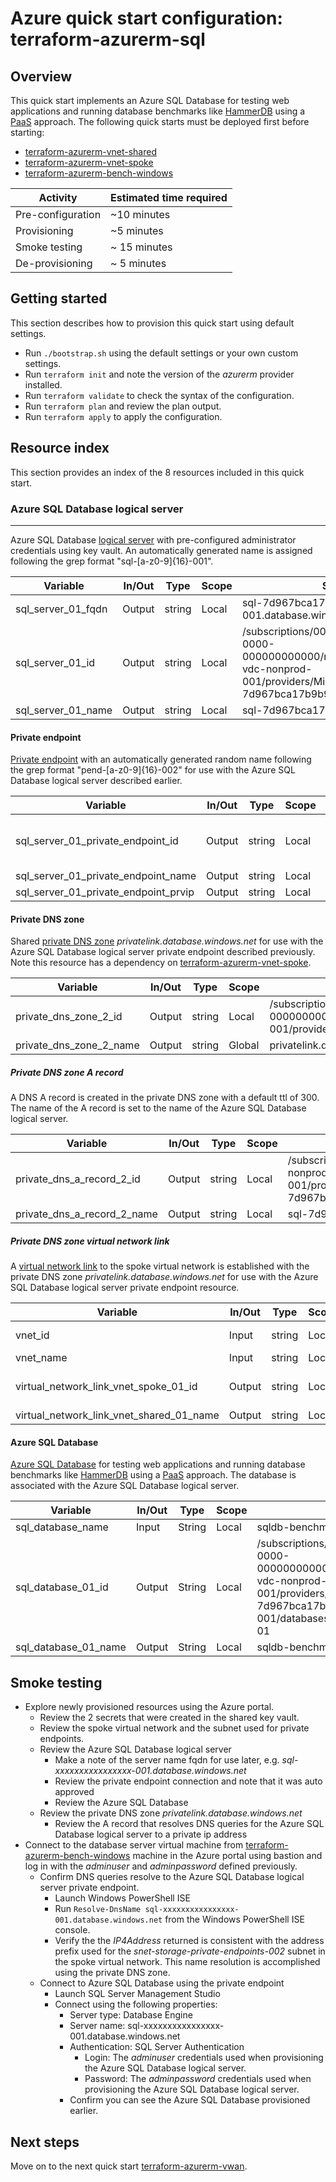 # Azure quick start configuration: terraform-azurerm-sql  

## Overview

This quick start implements an Azure SQL Database for testing web applications and running database benchmarks like [HammerDB](https://www.hammerdb.com/) using a [PaaS](https://azure.microsoft.com/en-us/overview/what-is-paas/) approach. The following quick starts must be deployed first before starting:

* [terraform-azurerm-vnet-shared](../terraform-azurerm-vnet-shared)
* [terraform-azurerm-vnet-spoke](../terraform-azurerm-vnet-spoke)
* [terraform-azurerm-bench-windows](../terraform-azurerm-bench-windows)

Activity | Estimated time required
--- | ---
Pre-configuration | ~10 minutes
Provisioning | ~5 minutes
Smoke testing | ~ 15 minutes
De-provisioning | ~ 5 minutes

## Getting started

This section describes how to provision this quick start using default settings.

* Run `./bootstrap.sh` using the default settings or your own custom settings.
* Run `terraform init` and note the version of the *azurerm* provider installed.
* Run `terraform validate` to check the syntax of the configuration.
* Run `terraform plan` and review the plan output.
* Run `terraform apply` to apply the configuration.

## Resource index

This section provides an index of the 8 resources included in this quick start.

### Azure SQL Database logical server

---

Azure SQL Database [logical server](https://docs.microsoft.com/en-us/azure/azure-sql/database/logical-servers) with pre-configured administrator credentials using key vault. An automatically generated name is assigned following the grep format "sql-\[a-z0-9\]\{16\}-001".

Variable | In/Out | Type | Scope | Sample
--- | --- | --- | --- | ---
sql_server_01_fqdn | Output | string | Local | sql-7d967bca17b9b938-001.database.windows.net
sql_server_01_id | Output | string | Local | /subscriptions/00000000-0000-0000-0000-000000000000/resourceGroups/rg-vdc-nonprod-001/providers/Microsoft.Sql/servers/sql-7d967bca17b9b938-001
sql_server_01_name | Output | string | Local |  sql-7d967bca17b9b938-001

#### Private endpoint

[Private endpoint](https://docs.microsoft.com/en-us/azure/azure-sql/database/private-endpoint-overview) with an automatically generated random name following the grep format "pend-\[a-z0-9\]\{16\}-002" for use with the Azure SQL Database logical server described earlier.

Variable | In/Out | Type | Scope | Sample
--- | --- | --- | --- | ---
sql_server_01_private_endpoint_id | Output | string | Local | /subscriptions/00000000-0000-0000-0000-000000000000/resourceGroups/rg-vdc-nonprod-001/providers/Microsoft.Network/privateEndpoints/pend-e94eac79b564aa0a-002
sql_server_01_private_endpoint_name | Output | string | Local | pend-e94eac79b564aa0a-002
sql_server_01_private_endpoint_prvip | Output | string | Local | 10.2.1.100

#### Private DNS zone

Shared [private DNS zone](https://docs.microsoft.com/en-us/azure/dns/private-dns-privatednszone) *privatelink.database.windows.net* for use with the Azure SQL Database logical server private endpoint described previously. Note this resource has a dependency on [terraform-azurerm-vnet-spoke](../terraform-azurerm-vnet-spoke).

Variable | In/Out | Type | Scope | Sample
--- | --- | --- | --- | ---
private_dns_zone_2_id | Output | string | Local | /subscriptions/00000000-0000-0000-0000-000000000000/resourceGroups/rg-vdc-nonprod-001/providers/Microsoft.Network/privateDnsZones/privatelink.database.windows.net
private_dns_zone_2_name | Output | string | Global | privatelink.database.windows.net

##### Private DNS zone A record

A DNS A record is created in the private DNS zone with a default ttl of 300. The name of the A record is set to the name of the Azure SQL Database logical server.

Variable | In/Out | Type | Scope | Sample
--- | --- | --- | --- | ---
private_dns_a_record_2_id | Output | string | Local | /subscriptions/00000000-0000-0000-0000-000000000000/resourceGroups/rg-vdc-nonprod-001/providers/Microsoft.Network/privateDnsZones/privatelink.database.windows.net/A/sql-7d967bca17b9b938-001
private_dns_a_record_2_name | Output | string | Local | sql-7d967bca17b9b938-001

##### Private DNS zone virtual network link

A [virtual network link](https://docs.microsoft.com/en-us/azure/dns/private-dns-virtual-network-links) to the spoke virtual network is established with the private DNS zone *privatelink.database.windows.net* for use with the Azure SQL Database logical server private endpoint resource.

Variable | In/Out | Type | Scope | Sample
--- | --- | --- | --- | ---
vnet_id | Input | string | Local | /subscriptions/00000000-0000-0000-0000-000000000000/resourceGroups/rg-vdc-nonprod-001/providers/Microsoft.Network/virtualNetworks/vnet-spoke-001
vnet_name | Input | string | Local | vnet-spoke-001
virtual_network_link_vnet_spoke_01_id | Output | string | Local | /subscriptions/f6d69ee2-34d5-4ca8-a143-7a2fc1aeca55/resourceGroups/rg-vdc-nonprod-001/providers/Microsoft.Network/privateDnsZones/privatelink.database.windows.net/virtualNetworkLinks/pdnslnk-vnet-spoke-001-002
virtual_network_link_vnet_shared_01_name | Output | string | Local | pdnslnk-vnet-spoke-001-002

#### Azure SQL Database

[Azure SQL Database](https://docs.microsoft.com/en-us/azure/azure-sql/database/sql-database-paas-overview) for testing web applications and running database benchmarks like [HammerDB](https://www.hammerdb.com/) using a [PaaS](https://azure.microsoft.com/en-us/overview/what-is-paas/) approach. The database is associated with the Azure SQL Database logical server.

Variable | In/Out | Type | Scope | Sample
--- | --- | --- | --- | ---
sql_database_name | Input | String | Local | sqldb-benchmarktest-01
sql_database_01_id | Output | String | Local | /subscriptions/00000000-0000-0000-0000-000000000000/resourceGroups/rg-vdc-nonprod-001/providers/Microsoft.Sql/servers/sql-7d967bca17b9b938-001/databases/sqldb-benchmarktest-01
sql_database_01_name | Output | String | Local | sqldb-benchmarktest-01

## Smoke testing

* Explore newly provisioned resources using the Azure portal.
  * Review the 2 secrets that were created in the shared key vault.
  * Review the spoke virtual network and the subnet used for private endpoints.
  * Review the Azure SQL Database logical server
    * Make a note of the server name fqdn for use later, e.g. *sql-xxxxxxxxxxxxxxxx-001.database.windows.net*
    * Review the private endpoint connection and note that it was auto approved
    * Review the Azure SQL Database
  * Review the private DNS zone *privatelink.database.windows.net*
    * Review the A record that resolves DNS queries for the Azure SQL Database logical server to a private ip address
* Connect to the database server virtual machine from [terraform-azurerm-bench-windows](../terraform-azurerm-bench-windows) machine in the Azure portal using bastion and log in with the *adminuser* and *adminpassword* defined previously.
  * Confirm DNS queries resolve to the Azure SQL Database logical server private endpoint.
    * Launch Windows PowerShell ISE
    * Run `Resolve-DnsName sql-xxxxxxxxxxxxxxxx-001.database.windows.net` from the Windows PowerShell ISE console.  
    * Verify the the *IP4Address* returned is consistent with the address prefix used for the *snet-storage-private-endpoints-002* subnet in the spoke virtual network. This name resolution is accomplished using the private DNS zone.
  * Connect to Azure SQL Database using the private endpoint
    * Launch SQL Server Management Studio
    * Connect using the following properties:
      * Server type: Database Engine
      * Server name: sql-xxxxxxxxxxxxxxxx-001.database.windows.net
      * Authentication: SQL Server Authentication
        * Login: The *adminuser* credentials used when provisioning the  Azure SQL Database logical server.
        * Password: The *adminpassword* credentials used when provisioning the Azure SQL Database logical server.
      * Confirm you can see the Azure SQL Database provisioned earlier.

## Next steps

Move on to the next quick start [terraform-azurerm-vwan](../terraform-azurerm-vwan).
